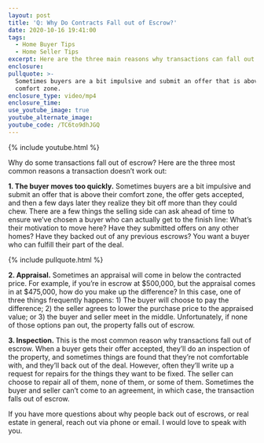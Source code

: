 ```yaml
---
layout: post
title: 'Q: Why Do Contracts Fall out of Escrow?'
date: 2020-10-16 19:41:00
tags:
  - Home Buyer Tips
  - Home Seller Tips
excerpt: Here are the three main reasons why transactions can fall out of escrow.
enclosure:
pullquote: >-
  Sometimes buyers are a bit impulsive and submit an offer that is above their
  comfort zone.
enclosure_type: video/mp4
enclosure_time:
use_youtube_image: true
youtube_alternate_image:
youtube_code: /TC6to9dhJGQ
---
```


{% include youtube.html %}

Why do some transactions fall out of escrow? Here are the three most common reasons a transaction doesn’t work out:

**1\. The buyer moves too quickly.** Sometimes buyers are a bit impulsive and submit an offer that is above their comfort zone, the offer gets accepted, and then a few days later they realize they bit off more than they could chew. There are a few things the selling side can ask ahead of time to ensure we’ve chosen a buyer who can actually get to the finish line: What’s their motivation to move here? Have they submitted offers on any other homes? Have they backed out of any previous escrows? You want a buyer who can fulfill their part of the deal.

{% include pullquote.html %}

**2\. Appraisal.** Sometimes an appraisal will come in below the contracted price. For example, if you’re in escrow at $500,000, but the appraisal comes in at $475,000, how do you make up the difference? In this case, one of three things frequently happens: 1) The buyer will choose to pay the difference; 2) the seller agrees to lower the purchase price to the appraised value; or 3) the buyer and seller meet in the middle. Unfortunately, if none of those options pan out, the property falls out of escrow.&nbsp;

**3\. Inspection.** This is the most common reason why transactions fall out of escrow. When a buyer gets their offer accepted, they’ll do an inspection of the property, and sometimes things are found that they’re not comfortable with, and they’ll back out of the deal. However, often they’ll write up a request for repairs for the things they want to be fixed. The seller can choose to repair all of them, none of them, or some of them. Sometimes the buyer and seller can’t come to an agreement, in which case, the transaction falls out of escrow.

If you have more questions about why people back out of escrows, or real estate in general, reach out via phone or email. I would love to speak with you.